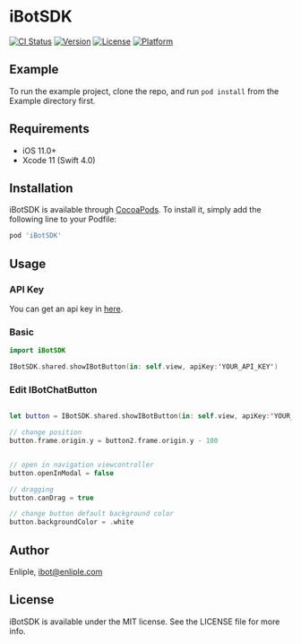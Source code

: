 # iBotSDK

[![CI Status](https://img.shields.io/travis/DongHoon/iBotSDK.svg?style=flat)](https://travis-ci.org/DongHoon/iBotSDK)
[![Version](https://img.shields.io/cocoapods/v/iBotSDK.svg?style=flat)](https://cocoapods.org/pods/iBotSDK)
[![License](https://img.shields.io/cocoapods/l/iBotSDK.svg?style=flat)](https://cocoapods.org/pods/iBotSDK)
[![Platform](https://img.shields.io/cocoapods/p/iBotSDK.svg?style=flat)](https://cocoapods.org/pods/iBotSDK)

## Example

To run the example project, clone the repo, and run `pod install` from the Example directory first.

## Requirements
* iOS 11.0+
* Xcode 11 (Swift 4.0)

## Installation

iBotSDK is available through [CocoaPods](https://cocoapods.org). To install
it, simply add the following line to your Podfile:

```ruby
pod 'iBotSDK'
```

## Usage

### API Key
You can get an api key in  [here](https://admin.istore.camp/).


### Basic
```swift
import iBotSDK

IBotSDK.shared.showIBotButton(in: self.view, apiKey:'YOUR_API_KEY')
```

### Edit IBotChatButton

```swift

let button = IBotSDK.shared.showIBotButton(in: self.view, apiKey:'YOUR_API_KEY')

// change position
button.frame.origin.y = button2.frame.origin.y - 100


// open in navigation viewcontroller
button.openInModal = false

// dragging
button.canDrag = true

// change button default background color
button.backgroundColor = .white

```


## Author

Enliple, ibot@enliple.com


## License

iBotSDK is available under the MIT license. See the LICENSE file for more info.
